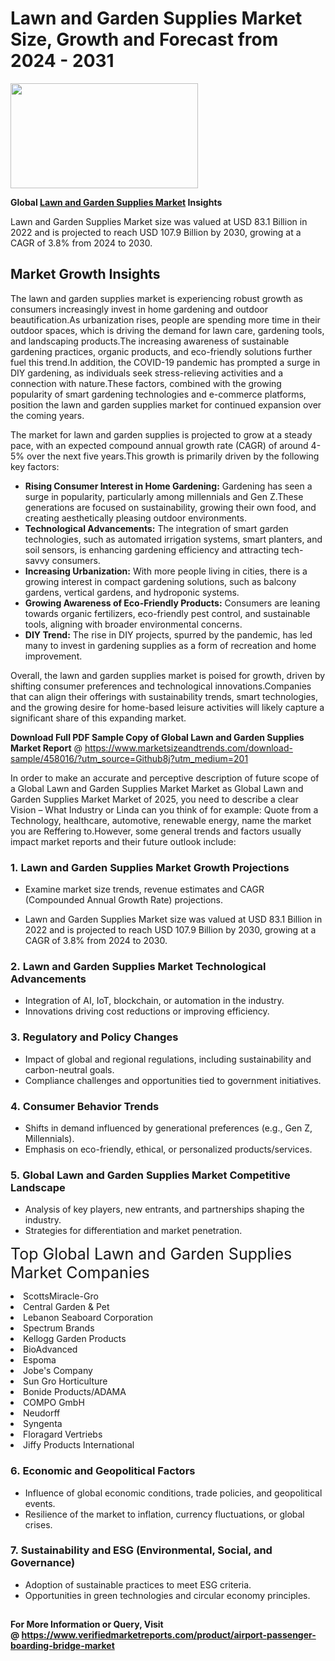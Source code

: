 <H1>Lawn and Garden Supplies Market Size, Growth and Forecast from 2024 - 2031</H1><img class="aligncenter size-medium wp-image-584254" src="https://thirdeyenews.in/wp-content/uploads/2024/09/Global-Market-Research-300x168.jpeg" alt="" width="300" height="168" /><p><strong>Global&nbsp;<a href="https://www.marketsizeandtrends.com/download-sample/458016/?utm_source=Github8j?utm_medium=201">Lawn and Garden Supplies Market</a> Insights</strong></p><p>Lawn and Garden Supplies Market size was valued at USD 83.1 Billion in 2022 and is projected to reach USD 107.9 Billion by 2030, growing at a CAGR of 3.8% from 2024 to 2030.</p><p><h2>Market Growth Insights</h2> <p>The lawn and garden supplies market is experiencing robust growth as consumers increasingly invest in home gardening and outdoor beautification.As urbanization rises, people are spending more time in their outdoor spaces, which is driving the demand for lawn care, gardening tools, and landscaping products.The increasing awareness of sustainable gardening practices, organic products, and eco-friendly solutions further fuel this trend.In addition, the COVID-19 pandemic has prompted a surge in DIY gardening, as individuals seek stress-relieving activities and a connection with nature.These factors, combined with the growing popularity of smart gardening technologies and e-commerce platforms, position the lawn and garden supplies market for continued expansion over the coming years.</p> <p>The market for lawn and garden supplies is projected to grow at a steady pace, with an expected compound annual growth rate (CAGR) of around 4-5% over the next five years.This growth is primarily driven by the following key factors:</p> <ul> <li><strong>Rising Consumer Interest in Home Gardening:</strong> Gardening has seen a surge in popularity, particularly among millennials and Gen Z.These generations are focused on sustainability, growing their own food, and creating aesthetically pleasing outdoor environments.</li> <li><strong>Technological Advancements:</strong> The integration of smart garden technologies, such as automated irrigation systems, smart planters, and soil sensors, is enhancing gardening efficiency and attracting tech-savvy consumers.</li> <li><strong>Increasing Urbanization:</strong> With more people living in cities, there is a growing interest in compact gardening solutions, such as balcony gardens, vertical gardens, and hydroponic systems.</li> <li><strong>Growing Awareness of Eco-Friendly Products:</strong> Consumers are leaning towards organic fertilizers, eco-friendly pest control, and sustainable tools, aligning with broader environmental concerns.</li> <li><strong>DIY Trend:</strong> The rise in DIY projects, spurred by the pandemic, has led many to invest in gardening supplies as a form of recreation and home improvement.</li> </ul> <p>Overall, the lawn and garden supplies market is poised for growth, driven by shifting consumer preferences and technological innovations.Companies that can align their offerings with sustainability trends, smart technologies, and the growing desire for home-based leisure activities will likely capture a significant share of this expanding market.</p> <p><span class=""><strong>Download Full PDF Sample Copy of Global Lawn and Garden Supplies Market Report</strong> @ <a href="https://www.marketsizeandtrends.com/download-sample/458016/?utm_source=Github8j?utm_medium=201" target="_blank">https://www.marketsizeandtrends.com/download-sample/458016/?utm_source=Github8j?utm_medium=201</a></span></p><p>In order to make an accurate and perceptive description of future scope of a Global&nbsp;Lawn and Garden Supplies Market Market as Global&nbsp;Lawn and Garden Supplies Market Market of 2025, you need to describe a clear Vision &ndash; What Industry or Linda can you think of for example: Quote from a Technology, healthcare, automotive, renewable energy, name the market you are Reffering to.However, some general trends and factors usually impact market reports and their future outlook include:</p><h3>1.&nbsp;<strong>Lawn and Garden Supplies Market Growth Projections</strong></h3><ul><li>Examine market size trends, revenue estimates and CAGR (Compounded Annual Growth Rate) projections.</li><li><p>Lawn and Garden Supplies Market size was valued at USD 83.1 Billion in 2022 and is projected to reach USD 107.9 Billion by 2030, growing at a CAGR of 3.8% from 2024 to 2030.</p></li></ul><h3>2.&nbsp;<strong>Lawn and Garden Supplies Market Technological Advancements</strong></h3><ul><li>Integration of AI, IoT, blockchain, or automation in the industry.</li><li>Innovations driving cost reductions or improving efficiency.</li></ul><h3>3.&nbsp;<strong>Regulatory and Policy Changes</strong></h3><ul><li>Impact of global and regional regulations, including sustainability and carbon-neutral goals.</li><li>Compliance challenges and opportunities tied to government initiatives.</li></ul><h3>4.&nbsp;<strong>Consumer Behavior Trends</strong></h3><ul><li>Shifts in demand influenced by generational preferences (e.g., Gen Z, Millennials).</li><li>Emphasis on eco-friendly, ethical, or personalized products/services.</li></ul><h3>5.&nbsp;<strong>Global Lawn and Garden Supplies Market Competitive Landscape</strong></h3><ul><li>Analysis of key players, new entrants, and partnerships shaping the industry.</li><li>Strategies for differentiation and market penetration.</li></ul><p data-pm-slice="1 1 []"><span style="color: inherit; font-family: inherit; font-size: 25px;">Top Global Lawn and Garden Supplies Market Companies</span></p><div class="" data-test-id=""><p><li>ScottsMiracle-Gro</li><li> Central Garden & Pet</li><li> Lebanon Seaboard Corporation</li><li> Spectrum Brands</li><li> Kellogg Garden Products</li><li> BioAdvanced</li><li> Espoma</li><li> Jobe's Company</li><li> Sun Gro Horticulture</li><li> Bonide Products/ADAMA</li><li> COMPO GmbH</li><li> Neudorff</li><li> Syngenta</li><li> Floragard Vertriebs</li><li> Jiffy Products International</li></p></div><h3>6.&nbsp;<strong>Economic and Geopolitical Factors</strong></h3><ul><li>Influence of global economic conditions, trade policies, and geopolitical events.</li><li>Resilience of the market to inflation, currency fluctuations, or global crises.</li></ul><h3>7.&nbsp;<strong>Sustainability and ESG (Environmental, Social, and Governance)</strong></h3><ul><li>Adoption of sustainable practices to meet ESG criteria.</li><li>Opportunities in green technologies and circular economy principles.</li></ul><h2><strong style="font-size: 14px;">For More Information or Query, Visit @&nbsp;</strong><a style="background-color: #ffffff; font-size: 14px;" href="https://www.marketsizeandtrends.com/report/lawn-and-garden-supplies-market/" target="_blank">https://www.verifiedmarketreports.com/product/airport-passenger-boarding-bridge-market</a></h2>